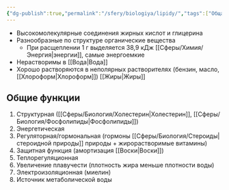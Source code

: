 ```yaml
---
{"dg-publish":true,"permalink":"/sfery/biologiya/lipidy/","tags":["Общаябиология"]}
---
```


- Высокомолекулярные соединения жирных кислот и глицерина
- Разнообразные по структуре органические вещества
	- При расщеплении 1 г выделяется 38,9 кДж [[Сферы/Химия/Энергия\|энергии]], самые энергоемкие
- Нерастворимы в [[Вода\|Вода]]
- Хорошо растворяются в неполярных растворителях (бензин, масло, [[Хлороформ\|Хлороформ]])
[[Жиры\|Жиры]] 
## Общие функции
1. Структурная ([[Сферы/Биология/Холестерин\|Холестерин]], [[Сферы/Биология/Фосфолипиды\|Фосфолипиды]])
2. Энергетическая
3. Регуляторная/гормональная (гормоны [[Сферы/Биология/Стероиды\|стероидной природы]] природы + жирорастворимые витамины)
4. Защитная функция (амортизация [[Воски\|Воски]])
5. Теплорегуляционная
6. Увеличение плавучести (плотность жира меньше плотности воды)
7. Электроизоляционная (миелин)
8. Источник метаболической воды